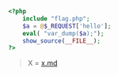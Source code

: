 ```php
<?php
    include "flag.php";
    $a = @$_REQUEST['hello'];
    eval( "var_dump($a);");
    show_source(__FILE__);
?> 

```

> X = [x.md](https://github.com/evilH2O2/CTF/blob/master/Web_CTF/topic_4/x.md)
